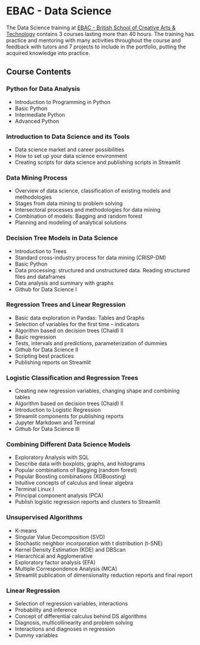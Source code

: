 # EBAC - Data Science

The Data Science training at [EBAC - British School of Creative Arts & Technology](https://ebaconline.com.br/cientista-de-dados) contains 3 courses lasting more than 40 hours. The training has practice and mentoring with many activities throughout the course and feedback with tutors and 7 projects to include in the portfolio, putting the acquired knowledge into practice.

## Course Contents

### Python for Data Analysis
- Introduction to Programming in Python
- Basic Python
- Intermediate Python
- Advanced Python

### Introduction to Data Science and its Tools
- Data science market and career possibilities
- How to set up your data science environment
- Creating scripts for data science and publishing scripts in Streamlit

### Data Mining Process
- Overview of data science, classification of existing models and methodologies
- Stages from data mining to problem solving
- Intersectoral processes and methodologies for data mining
- Combination of models: Bagging and random forest
- Planning and modeling of analytical solutions

### Decision Tree Models in Data Science
- Introduction to Trees
- Standard cross-industry process for data mining (CRISP-DM)
- Basic Python
- Data processing: structured and unstructured data. Reading structured files and dataframes
- Data analysis and summary with graphs
- Github for Data Science I

### Regression Trees and Linear Regression
- Basic data exploration in Pandas: Tables and Graphs
- Selection of variables for the first time – indicators
- Algorithm based on decision trees (Chaid) II
- Basic regression
- Tests, intervals and predictions, parameterization of dummies
- Github for Data Science II
- Scripting best practices
- Publishing reports on Streamlit

### Logistic Classification and Regression Trees
- Creating new regression variables, changing shape and combining tables
- Algorithm based on decision trees (Chaid) II
- Introduction to Logistic Regression
- Streamlit components for publishing reports
- Jupyter Markdown and Terminal
- Github for Data Science III

### Combining Different Data Science Models
- Exploratory Analysis with SQL
- Describe data with boxplots, graphs, and histograms
- Popular combinations of Bagging (random forest)
- Popular Boosting combinations (XGBoosting)
- Intuitive concepts of calculus and linear algebra
- Terminal Linux I
- Principal component analysis (PCA)
- Publish logistic regression reports and clusters to Streamlit

### Unsupervised Algorithms
- K-means
- Singular Value Decomposition (SVD)
- Stochastic neighbor incorporation with t distribution (t-SNE)
- Kernel Density Estimation (KDE) and DBScan
- Hierarchical and Agglomerative
- Exploratory factor analysis (EFA)
- Multiple Correspondence Analysis (MCA)
- Streamlit publication of dimensionality reduction reports and final report

### Linear Regression
- Selection of regression variables, interactions
- Probability and inference
- Concept of differential calculus behind DS algorithms
- Diagnosis, multicollinearity and problem solving
- Interactions and diagnoses in regression
- Dummy variables
